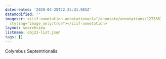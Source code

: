 ```yaml
---
datecreated: '2020-04-25T22:35:31.985Z'
datemodified: ''
imagescr: <iiif-annotation annotationurl="/annotate/annotations/12733532-8745-11ea-ac24-5254008afee6.json"
  styling="image_only:true"></iiif-annotation>
layout: searchview
listname: obj21-list.json
tags: []
---
```

Colymbus Septentrionalis